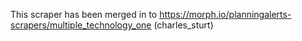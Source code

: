 This scraper has been merged in to https://morph.io/planningalerts-scrapers/multiple_technology_one (charles_sturt)
